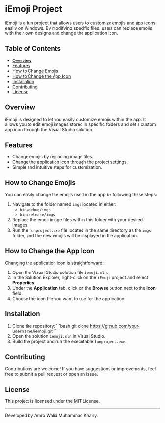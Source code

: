
# iEmoji Project

iEmoji is a fun project that allows users to customize emojis and app icons easily on Windows. By modifying specific files, users can replace emojis with their own designs and change the application icon.

## Table of Contents
- [Overview](#overview)
- [Features](#features)
- [How to Change Emojis](#how-to-change-emojis)
- [How to Change the App Icon](#how-to-change-the-app-icon)
- [Installation](#installation)
- [Contributing](#contributing)
- [License](#license)

## Overview
iEmoji is designed to let you easily customize emojis within the app. It allows you to edit emoji images stored in specific folders and set a custom app icon through the Visual Studio solution.

## Features
- Change emojis by replacing image files.
- Change the application icon through the project settings.
- Simple and intuitive steps for customization.

## How to Change Emojis
You can easily change the emojis used in the app by following these steps:
1. Navigate to the folder named `imgs` located in either:
   - `bin/debug/imgs`
   - `bin/release/imgs`
2. Replace the emoji image files within this folder with your desired images.
3. Run the `funproject.exe` file located in the same directory as the `imgs` folder, and the new emojis will be displayed in the application.

## How to Change the App Icon
Changing the application icon is straightforward:
1. Open the Visual Studio solution file `iemoji.sln`.
2. In the Solution Explorer, right-click on the `iEmoji` project and select **Properties**.
3. Under the **Application** tab, click on the **Browse** button next to the **Icon** field.
4. Choose the icon file you want to use for the application.

## Installation
1. Clone the repository:
   \`\`\`bash
   git clone https://github.com/your-username/iemoji.git
   \`\`\`
2. Open the solution `iemoji.sln` in Visual Studio.
3. Build the project and run the executable `funproject.exe`.

## Contributing
Contributions are welcome! If you have suggestions or improvements, feel free to submit a pull request or open an issue.

## License
This project is licensed under the MIT License.

---

Developed by Amro Walid Muhammad Khairy.
